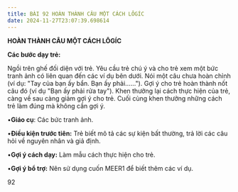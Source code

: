 ```yaml
---
title: BÀI 92 HOÀN THÀNH CÂU MỘT CÁCH LÔGÍC
date: 2024-11-27T23:07:39.698614
---
```


**HOÀN THÀNH CÂU MỘT CÁCH LÔGÍC**

**Các bước dạy trẻ:**

Ngồi trên ghế đối diện với trẻ. Yêu cầu trẻ chú ý và cho trẻ xem một
bức tranh ảnh có liên quan đến các ví dụ bên dưới. Nói một câu chưa
hoàn chỉnh (ví dụ: "Tay của bạn ấy bẩn. Bạn ấy phải......"). Gợi ý
cho trẻ hoàn thành nốt câu đó (ví dụ "Bạn ấy phải rửa tay"). Khen
thưởng lại cách thực hiện của trẻ, càng về sau càng giảm gợi ý cho
trẻ. Cuối cùng khen thưởng những cách trẻ làm đúng mà không cần gợi ý.

•**Giáo cụ**: Các bức tranh ảnh.

•**Điều kiện trước tiên:** Trẻ biết mô tả các sự kiện bất thường, trả
lời các câu hỏi về nguyên nhân và giả định.

•**Gợi ý cách dạy:** Làm mẫu cách thực hiện cho trẻ.

•**Gợi ý bổ trợ:** Nên sử dụng cuốn MEER1 để biết thêm các ví dụ.

92

